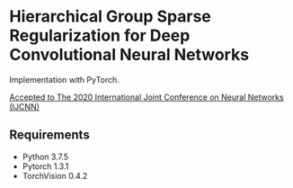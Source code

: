 # Hierarchical Group Sparse Regularization for Deep Convolutional Neural Networks
Implementation with PyTorch.

[Accepted to The 2020 International Joint Conference on Neural Networks (IJCNN)](https://arxiv.org/abs/2004.04394)

## Requirements
- Python 3.7.5
- Pytorch 1.3.1
- TorchVision 0.4.2
